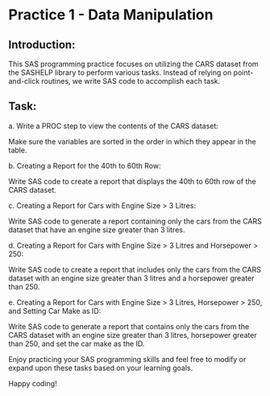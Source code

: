 # Practice 1 - Data Manipulation

## Introduction:
This SAS programming practice focuses on utilizing the CARS dataset from the SASHELP library to perform various tasks. 
Instead of relying on point-and-click routines, we write SAS code to accomplish each task. 

## Task:

a. Write a PROC step to view the contents of the CARS dataset:

Make sure the variables are sorted in the order in which they appear in the table.

b. Creating a Report for the 40th to 60th Row:

Write SAS code to create a report that displays the 40th to 60th row of the CARS dataset. 

c. Creating a Report for Cars with Engine Size > 3 Litres:

Write SAS code to generate a report containing only the cars from the CARS dataset that have an engine size greater than 3 litres. 

d. Creating a Report for Cars with Engine Size > 3 Litres and Horsepower > 250:

Write SAS code to create a report that includes only the cars from the CARS dataset with an engine size greater than 3 litres and a 
horsepower greater than 250. 

e. Creating a Report for Cars with Engine Size > 3 Litres, Horsepower > 250, and Setting Car Make as ID:

Write SAS code to generate a report that contains only the cars from the CARS dataset with an engine size greater than 3 litres, 
horsepower greater than 250, and set the car make as the ID. 

Enjoy practicing your SAS programming skills and feel free to modify or expand upon these tasks based on your learning goals. 

Happy coding!

